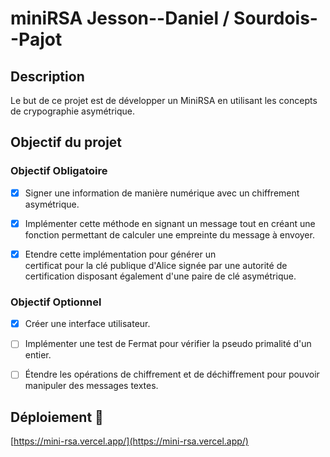 # miniRSA Jesson--Daniel / Sourdois--Pajot


## Description

Le but de ce projet est de développer un MiniRSA en utilisant les concepts de crypographie asymétrique.

## Objectif du projet 

### Objectif Obligatoire 

- [x] Signer une information de manière numérique avec
      un chiffrement asymétrique.

- [x] Implémenter cette méthode en signant un message
      tout en créant une fonction permettant de calculer une empreinte du message à envoyer.

- [x] Etendre cette implémentation pour générer un   
      certificat pour la clé publique d'Alice signée par une autorité de certification disposant également d'une paire de clé asymétrique.

### Objectif Optionnel    

- [x] Créer une interface utilisateur.

- [ ] Implémenter une test de Fermat pour vérifier
      la pseudo primalité d'un entier.

- [ ] Étendre les opérations de chiffrement et de
      déchiffrement pour pouvoir manipuler des messages textes.
      
      
## Déploiement 🚀 

[https://mini-rsa.vercel.app/](https://mini-rsa.vercel.app/)
